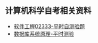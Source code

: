 ## 计算机科学自考相关资料

-  [软件工程02333-平时自测验题](/self-taught/软件工程-平时测验)
-  [数据库系统原理-平时测验](/self-taught/数据库系统原理-平时测验)

